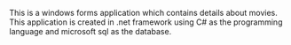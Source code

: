 This is a windows forms application which contains details about movies. This application is created in .net framework using C# as the programming language and microsoft sql as the database.
